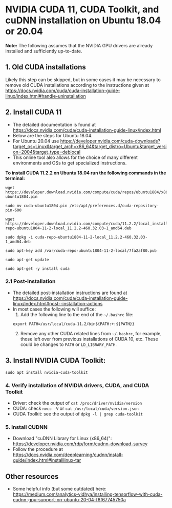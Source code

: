 # NVIDIA CUDA 11, CUDA Toolkit, and cuDNN installation on Ubuntu 18.04 or 20.04

**Note:** The following assumes that the NVIDIA GPU drivers are already installed and sufficiently up-to-date.

## 1. Old CUDA installations

Likely this step can be skipped, but in some cases it may be necessary to remove old CUDA installations according to the instructions given at <https://docs.nvidia.com/cuda/cuda-installation-guide-linux/index.html#handle-uninstallation>

## 2. Install CUDA 11

- The detailed documentation is found at <https://docs.nvidia.com/cuda/cuda-installation-guide-linux/index.html>
- Below are the steps for Ubuntu 18.04.
- For Ubuntu 20.04 use <https://developer.nvidia.com/cuda-downloads?target_os=Linux&target_arch=x86_64&target_distro=Ubuntu&target_version=2004&target_type=deblocal>
- This online tool also allows for the choice of many different environments and OSs to get specialized instructions.

**To install CUDA 11.2.2 on Ubuntu 18.04 run the following commands in the terminal:**

```
wget https://developer.download.nvidia.com/compute/cuda/repos/ubuntu1804/x86_64/cuda-ubuntu1804.pin

sudo mv cuda-ubuntu1804.pin /etc/apt/preferences.d/cuda-repository-pin-600

wget https://developer.download.nvidia.com/compute/cuda/11.2.2/local_installers/cuda-repo-ubuntu1804-11-2-local_11.2.2-460.32.03-1_amd64.deb

sudo dpkg -i cuda-repo-ubuntu1804-11-2-local_11.2.2-460.32.03-1_amd64.deb

sudo apt-key add /var/cuda-repo-ubuntu1804-11-2-local/7fa2af80.pub

sudo apt-get update

sudo apt-get -y install cuda
```

### 2.1 Post-installation

- The detailed post-installation instructions are found at <https://docs.nvidia.com/cuda/cuda-installation-guide-linux/index.html#post--installation-actions>
- In most cases the following will suffice:
    1. Add the following line to the end of the `~/.bashrc` file:
    ```
    export PATH=/usr/local/cuda-11.2/bin${PATH:+:${PATH}}
    ```
    2. Remove any other CUDA related lines from `~/.bashrc`, for example, those left over from previous installations of CUDA 10, etc. These could be changes to `PATH` or `LD_LIBRARY_PATH`.

## 3. Install NVIDIA CUDA Toolkit:

```
sudo apt install nvidia-cuda-toolkit
```

### 4. Verify installation of NVIDIA drivers, CUDA, and CUDA Toolkit

- Driver: check the output of `cat /proc/driver/nvidia/version`
- CUDA: check `nvcc -V` or `cat /usr/local/cuda/version.json`
- CUDA Toolkit: see the output of `dpkg -l | grep cuda-toolkit`

### 5. Install CUDNN

- Download "cuDNN Library for Linux (x86_64)": <https://developer.nvidia.com/rdp/form/cudnn-download-survey>
- Follow the procedure at <https://docs.nvidia.com/deeplearning/cudnn/install-guide/index.html#installlinux-tar>

## Other resources

- Some helpful info (but some outdated) here: <https://medium.com/analytics-vidhya/installing-tensorflow-with-cuda-cudnn-gpu-support-on-ubuntu-20-04-f6f67745750a>
